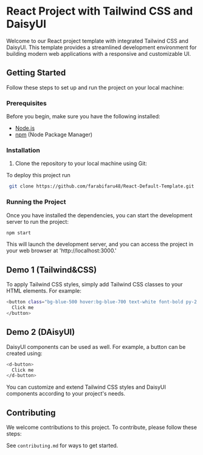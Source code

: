 
# React Project with Tailwind CSS and DaisyUI

Welcome to our React project template with integrated Tailwind CSS and DaisyUI. This template provides a streamlined development environment for building modern web applications with a responsive and customizable UI.

## Getting Started

Follow these steps to set up and run the project on your local machine:

### Prerequisites

Before you begin, make sure you have the following installed:

- [Node.js](https://nodejs.org/)
- [npm](https://www.npmjs.com/) (Node Package Manager)


### Installation

1. Clone the repository to your local machine using Git:


To deploy this project run

```bash
 git clone https://github.com/farabifaru48/React-Default-Template.git
```

### Running the Project

Once you have installed the dependencies, you can start the development server to run the project:

```bash
npm start
```

This will launch the development server, and you can access the project in your web browser at 'http://localhost:3000.'

## Demo 1 (Tailwind&CSS)


To apply Tailwind CSS styles, simply add Tailwind CSS classes to your HTML elements. For example:

```bash
<button class="bg-blue-500 hover:bg-blue-700 text-white font-bold py-2 px-4 rounded">
  Click me
</button>
```

## Demo 2 (DAisyUI)

DaisyUI components can be used as well. For example, a button can be created using:

```bash
<d-button>
  Click me
</d-button>
```
You can customize and extend Tailwind CSS styles and DaisyUI components according to your project's needs.


## Contributing

We welcome contributions to this project. To contribute, please follow these steps:

See `contributing.md` for ways to get started.

